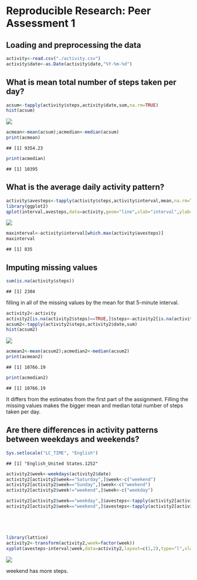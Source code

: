 # Reproducible Research: Peer Assessment 1



## Loading and preprocessing the data


```r
activity<-read.csv("./activity.csv")
activity$date<-as.Date(activity$date,"%Y-%m-%d")
```



## What is mean total number of steps taken per day?


```r
acsum<-tapply(activity$steps,activity$date,sum,na.rm=TRUE)
hist(acsum)
```

![](PA1_template_files/figure-html/unnamed-chunk-2-1.png) 

```r
acmean<-mean(acsum);acmedian<-median(acsum)
print(acmean)
```

```
## [1] 9354.23
```

```r
print(acmedian)
```

```
## [1] 10395
```



## What is the average daily activity pattern?


```r
activity$avesteps<-tapply(activity$steps,activity$interval,mean,na.rm=TRUE)
library(ggplot2)
qplot(interval,avesteps,data=activity,geom="line",xlab="interval",ylab="Number of steps")
```

![](PA1_template_files/figure-html/unnamed-chunk-3-1.png) 


```r
maxinterval<-activity$interval[which.max(activity$avesteps)]
maxinterval
```

```
## [1] 835
```




## Imputing missing values


```r
sum(is.na(activity$steps))
```

```
## [1] 2304
```


filling in all of the missing values by the mean for that 5-minute interval.

```r
activity2<-activity
activity2[is.na(activity2$steps)==TRUE,]$steps<-activity2[is.na(activity2$steps)==TRUE,]$avesteps
acsum2<-tapply(activity2$steps,activity2$date,sum)
hist(acsum2)
```

![](PA1_template_files/figure-html/unnamed-chunk-5-1.png) 

```r
acmean2<-mean(acsum2);acmedian2<-median(acsum2)
print(acmean2)
```

```
## [1] 10766.19
```

```r
print(acmedian2)
```

```
## [1] 10766.19
```


It differs from the estimates from the first part of the assignment.
Filling the missing values makes the bigger mean and median total number of steps taken per day.



## Are there differences in activity patterns between weekdays and weekends?


```r
Sys.setlocale("LC_TIME", "English")
```

```
## [1] "English_United States.1252"
```

```r
activity2$week<-weekdays(activity2$date)
activity2[activity2$week=="Saturday",]$week<-c("weekend")
activity2[activity2$week=="Sunday",]$week<-c("weekend")
activity2[activity2$week!="weekend",]$week<-c("weekday")

activity2[activity2$week=="weekday",]$avesteps<-tapply(activity2[activity2$week=="weekday",]$steps,activity2[activity2$week=="weekday",]$interval,mean)
activity2[activity2$week=="weekend",]$avesteps<-tapply(activity2[activity2$week=="weekend",]$steps,activity2[activity2$week=="weekend",]$interval,mean)





library(lattice)
activity2<-transform(activity2,week=factor(week))
xyplot(avesteps~interval|week,data=activity2,layout=c(1,2),type="l",xlab="interval",ylab="Number of steps")
```

![](PA1_template_files/figure-html/unnamed-chunk-6-1.png) 

weekend has more steps.


